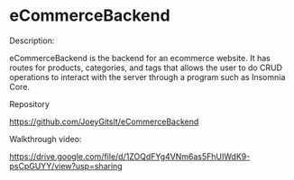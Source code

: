 # eCommerceBackend

Description:

eCommerceBackend is the backend for an ecommerce website. It has routes for products, categories, and tags that allows the user to do CRUD operations to interact with the server through a program such as Insomnia Core.

Repository

https://github.com/JoeyGitsIt/eCommerceBackend

Walkthrough video:

https://drive.google.com/file/d/1ZOQdFYg4VNm6as5FhUIWdK9-psCpGUYY/view?usp=sharing
